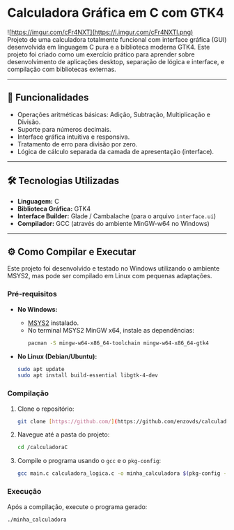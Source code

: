 # Calculadora Gráfica em C com GTK4

![https://imgur.com/cFr4NXT](https://i.imgur.com/cFr4NXTl.png) 
<br>
Projeto de uma calculadora totalmente funcional com interface gráfica (GUI) desenvolvida em linguagem C pura e a biblioteca moderna GTK4. Este projeto foi criado como um exercício prático para aprender sobre desenvolvimento de aplicações desktop, separação de lógica e interface, e compilação com bibliotecas externas.

---

## 🚀 Funcionalidades

* Operações aritméticas básicas: Adição, Subtração, Multiplicação e Divisão.
* Suporte para números decimais.
* Interface gráfica intuitiva e responsiva.
* Tratamento de erro para divisão por zero.
* Lógica de cálculo separada da camada de apresentação (interface).

---

## 🛠️ Tecnologias Utilizadas

* **Linguagem:** C
* **Biblioteca Gráfica:** GTK4
* **Interface Builder:** Glade / Cambalache (para o arquivo `interface.ui`)
* **Compilador:** GCC (através do ambiente MinGW-w64 no Windows)

---

## ⚙️ Como Compilar e Executar

Este projeto foi desenvolvido e testado no Windows utilizando o ambiente MSYS2, mas pode ser compilado em Linux com pequenas adaptações.

### Pré-requisitos

* **No Windows:**
    * [MSYS2](https://www.msys2.org/) instalado.
    * No terminal MSYS2 MinGW x64, instale as dependências:
        ```bash
        pacman -S mingw-w64-x86_64-toolchain mingw-w64-x86_64-gtk4
        ```

* **No Linux (Debian/Ubuntu):**
    ```bash
    sudo apt update
    sudo apt install build-essential libgtk-4-dev
    ```

### Compilação

1.  Clone o repositório:
    ```bash
    git clone [https://github.com/](https://github.com/enzovds/calculadorac.git)
    ```
2.  Navegue até a pasta do projeto:
    ```bash
    cd /calculadoraC
    ```
3.  Compile o programa usando o `gcc` e o `pkg-config`:
    ```bash
    gcc main.c calculadora_logica.c -o minha_calculadora $(pkg-config --cflags --libs gtk4)
    ```

### Execução

Após a compilação, execute o programa gerado:

```bash
./minha_calculadora
